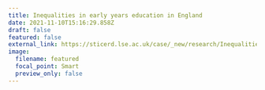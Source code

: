 ```yaml
---
title: Inequalities in early years education in England
date: 2021-11-10T15:16:29.858Z
draft: false
featured: false
external_link: https://sticerd.lse.ac.uk/case/_new/research/Inequalities_Early_Education/default.asp
image:
  filename: featured
  focal_point: Smart
  preview_only: false
---
```

